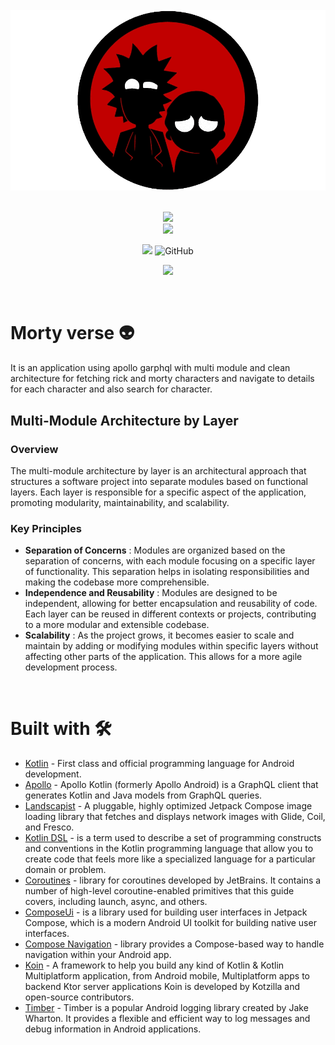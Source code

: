 <div align="center">
</br>
<img src="/screenshots/rickandmorty.png"/>
</div>

</br>

<p align="center">
  <img src="https://forthebadge.com/images/badges/built-for-android.svg"><br>
   <img src="https://user-images.githubusercontent.com/57827233/136597211-06f60356-8aa3-494b-8c4b-189bd975c29f.jpg" width="320">
</p>
<p align="center">
  <img src="https://img.shields.io/github/repo-size/hiten24/compose-ui-templates">
  <img alt="GitHub" src="https://img.shields.io/github/license/hiten24/compose-ui-templates?color=blue">
</p>
<p align="center">
  <img src="https://img.shields.io/badge/kotlin-%230095D5.svg?style=for-the-badge&logo=kotlin&logoColor=white">
</p>

</br>

# Morty verse 👽
It is an application using apollo garphql with multi module and clean architecture for fetching rick and morty characters and navigate to details for each character and also search for character.
</br>
 ## Multi-Module Architecture by Layer
### Overview
The multi-module architecture by layer is an architectural approach that structures a software project into separate modules based on functional layers. Each layer is responsible for a specific aspect of the application, promoting modularity, maintainability, and scalability.
</br>
### Key Principles
- __Separation of Concerns__ : Modules are organized based on the separation of concerns, with each module focusing on a specific layer of functionality. This separation helps in isolating responsibilities and making the codebase more comprehensible.
- __Independence and Reusability__ : Modules are designed to be independent, allowing for better encapsulation and reusability of code. Each layer can be reused in different contexts or projects, contributing to a more modular and extensible codebase.
- __Scalability__ :  As the project grows, it becomes easier to scale and maintain by adding or modifying modules within specific layers without affecting other parts of the application. This allows for a more agile development process.
</br>

# Built with 🛠
- [Kotlin](https://kotlinlang.org/) - First class and official programming language for Android development.
- [Apollo](https://www.apollographql.com/docs/kotlin/) - Apollo Kotlin (formerly Apollo Android) is a GraphQL client that generates Kotlin and Java models from GraphQL queries.
- [Landscapist](https://github.com/skydoves/landscapist) - A pluggable, highly optimized Jetpack Compose image loading library that fetches and displays network images with Glide, Coil, and Fresco.
- [Kotlin DSL](https://github.com/gradle/kotlin-dsl-samples) - is a term used to describe a set of programming constructs and conventions in the Kotlin programming language that allow you to create code that feels more like a specialized language for a particular domain or problem.
- [Coroutines](https://kotlinlang.org/docs/coroutines-guide.html) - library for coroutines developed by JetBrains. It contains a number of high-level coroutine-enabled primitives that this guide covers, including launch, async, and others.
- [ComposeUi](https://developer.android.com/jetpack/compose) - is a library used for building user interfaces in Jetpack Compose, which is a modern Android UI toolkit for building native user interfaces.
- [Compose Navigation](https://developer.android.com/jetpack/compose/navigation) - library provides a Compose-based way to handle navigation within your Android app.
- [Koin](https://insert-koin.io/docs/quickstart/android/) - A framework to help you build any kind of Kotlin & Kotlin Multiplatform application, from Android mobile, Multiplatform apps to backend Ktor server applications Koin is developed by Kotzilla and open-source contributors.
- [Timber](https://github.com/JakeWharton/timber) - Timber is a popular Android logging library created by Jake Wharton. It provides a flexible and efficient way to log messages and debug information in Android applications. 

